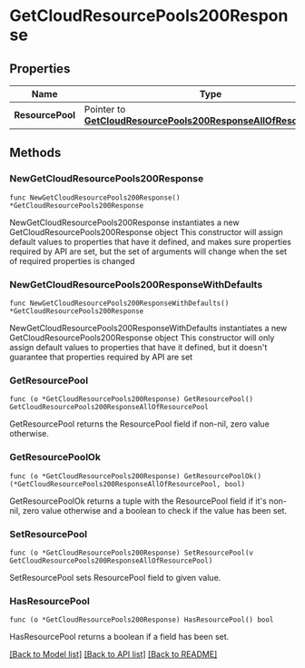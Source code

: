 # GetCloudResourcePools200Response

## Properties

Name | Type | Description | Notes
------------ | ------------- | ------------- | -------------
**ResourcePool** | Pointer to [**GetCloudResourcePools200ResponseAllOfResourcePool**](GetCloudResourcePools200ResponseAllOfResourcePool.md) |  | [optional] 

## Methods

### NewGetCloudResourcePools200Response

`func NewGetCloudResourcePools200Response() *GetCloudResourcePools200Response`

NewGetCloudResourcePools200Response instantiates a new GetCloudResourcePools200Response object
This constructor will assign default values to properties that have it defined,
and makes sure properties required by API are set, but the set of arguments
will change when the set of required properties is changed

### NewGetCloudResourcePools200ResponseWithDefaults

`func NewGetCloudResourcePools200ResponseWithDefaults() *GetCloudResourcePools200Response`

NewGetCloudResourcePools200ResponseWithDefaults instantiates a new GetCloudResourcePools200Response object
This constructor will only assign default values to properties that have it defined,
but it doesn't guarantee that properties required by API are set

### GetResourcePool

`func (o *GetCloudResourcePools200Response) GetResourcePool() GetCloudResourcePools200ResponseAllOfResourcePool`

GetResourcePool returns the ResourcePool field if non-nil, zero value otherwise.

### GetResourcePoolOk

`func (o *GetCloudResourcePools200Response) GetResourcePoolOk() (*GetCloudResourcePools200ResponseAllOfResourcePool, bool)`

GetResourcePoolOk returns a tuple with the ResourcePool field if it's non-nil, zero value otherwise
and a boolean to check if the value has been set.

### SetResourcePool

`func (o *GetCloudResourcePools200Response) SetResourcePool(v GetCloudResourcePools200ResponseAllOfResourcePool)`

SetResourcePool sets ResourcePool field to given value.

### HasResourcePool

`func (o *GetCloudResourcePools200Response) HasResourcePool() bool`

HasResourcePool returns a boolean if a field has been set.


[[Back to Model list]](../README.md#documentation-for-models) [[Back to API list]](../README.md#documentation-for-api-endpoints) [[Back to README]](../README.md)


